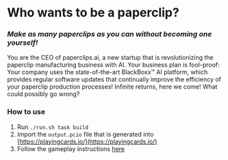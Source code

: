 # Who wants to be a paperclip?

### _Make as many paperclips as you can without becoming one yourself!_

You are the CEO of paperclips.ai, a new startup that is revolutionizing the paperclip manufacturing business with AI. Your business plan is
fool-proof: Your company uses the state-of-the-art BlackBoxx™ AI platform, which provides regular software updates that continually improve
the efficiency of your paperclip production processes! Infinite returns, here we come! What could possibly go wrong?

### How to use

1. Run `./run.sh task build`
2. Import the `output.pcio` file that is generated into [https://playingcards.io/](https://playingcards.io/)
3. Follow the gameplay instructions [here](https://docs.google.com/document/d/1PZod3EulpNlWU_WraBIwL5ZG1L6w2nWUI2PueeY3k1w/edit)
